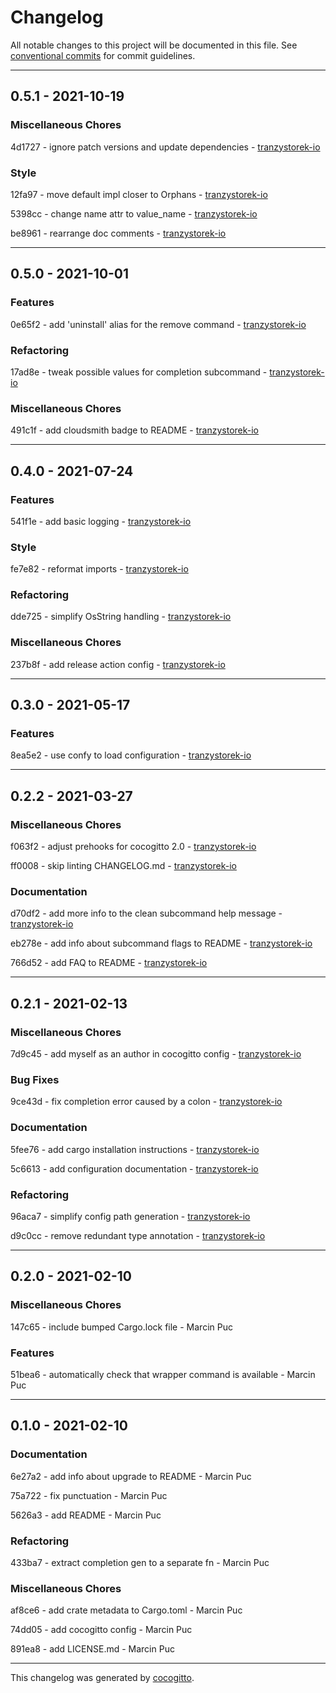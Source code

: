 # Changelog
All notable changes to this project will be documented in this file. See [conventional commits](https://www.conventionalcommits.org/) for commit guidelines.

- - -
## 0.5.1 - 2021-10-19


### Miscellaneous Chores

4d1727 - ignore patch versions and update dependencies - [tranzystorek-io](https://github.com/tranzystorek-io)


### Style

12fa97 - move default impl closer to Orphans - [tranzystorek-io](https://github.com/tranzystorek-io)

5398cc - change name attr to value_name - [tranzystorek-io](https://github.com/tranzystorek-io)

be8961 - rearrange doc comments - [tranzystorek-io](https://github.com/tranzystorek-io)


- - -
## 0.5.0 - 2021-10-01


### Features

0e65f2 - add 'uninstall' alias for the remove command - [tranzystorek-io](https://github.com/tranzystorek-io)


### Refactoring

17ad8e - tweak possible values for completion subcommand - [tranzystorek-io](https://github.com/tranzystorek-io)


### Miscellaneous Chores

491c1f - add cloudsmith badge to README - [tranzystorek-io](https://github.com/tranzystorek-io)


- - -
## 0.4.0 - 2021-07-24


### Features

541f1e - add basic logging - [tranzystorek-io](https://github.com/tranzystorek-io)


### Style

fe7e82 - reformat imports - [tranzystorek-io](https://github.com/tranzystorek-io)


### Refactoring

dde725 - simplify OsString handling - [tranzystorek-io](https://github.com/tranzystorek-io)


### Miscellaneous Chores

237b8f - add release action config - [tranzystorek-io](https://github.com/tranzystorek-io)


- - -
## 0.3.0 - 2021-05-17


### Features

8ea5e2 - use confy to load configuration - [tranzystorek-io](https://github.com/tranzystorek-io)


- - -
## 0.2.2 - 2021-03-27


### Miscellaneous Chores

f063f2 - adjust prehooks for cocogitto 2.0 - [tranzystorek-io](https://github.com/tranzystorek-io)

ff0008 - skip linting CHANGELOG.md - [tranzystorek-io](https://github.com/tranzystorek-io)


### Documentation

d70df2 - add more info to the clean subcommand help message - [tranzystorek-io](https://github.com/tranzystorek-io)

eb278e - add info about subcommand flags to README - [tranzystorek-io](https://github.com/tranzystorek-io)

766d52 - add FAQ to README - [tranzystorek-io](https://github.com/tranzystorek-io)


- - -
## 0.2.1 - 2021-02-13


### Miscellaneous Chores

7d9c45 - add myself as an author in cocogitto config - [tranzystorek-io](https://github.com/tranzystorek-io)


### Bug Fixes

9ce43d - fix completion error caused by a colon - [tranzystorek-io](https://github.com/tranzystorek-io)


### Documentation

5fee76 - add cargo installation instructions - [tranzystorek-io](https://github.com/tranzystorek-io)

5c6613 - add configuration documentation - [tranzystorek-io](https://github.com/tranzystorek-io)


### Refactoring

96aca7 - simplify config path generation - [tranzystorek-io](https://github.com/tranzystorek-io)

d9c0cc - remove redundant type annotation - [tranzystorek-io](https://github.com/tranzystorek-io)


- - -
## 0.2.0 - 2021-02-10


### Miscellaneous Chores

147c65 - include bumped Cargo.lock file - Marcin Puc


### Features

51bea6 - automatically check that wrapper command is available - Marcin Puc


- - -
## 0.1.0 - 2021-02-10


### Documentation

6e27a2 - add info about upgrade to README - Marcin Puc

75a722 - fix punctuation - Marcin Puc

5626a3 - add README - Marcin Puc


### Refactoring

433ba7 - extract completion gen to a separate fn - Marcin Puc


### Miscellaneous Chores

af8ce6 - add crate metadata to Cargo.toml - Marcin Puc

74dd05 - add cocogitto config - Marcin Puc

891ea8 - add LICENSE.md - Marcin Puc


- - -

This changelog was generated by [cocogitto](https://github.com/oknozor/cocogitto).